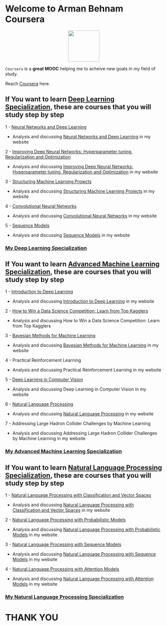 # Welcome to Arman Behnam Coursera


<p align="center"><img width="100" src="https://mindfieldconsulting.com/wp-content/uploads/2018/07/coursera-logo.png" />  </p>

`Coursera` is a **great MOOC** helping me to acheive new goals in my field of study.

Reach [Coursera](https://www.coursera.org) here.



## If You want to learn [Deep Learning Specialization](https://www.coursera.org/specializations/deep-learning), these are courses that you will study step by step

1 - [Neural Networks and Deep Learning](https://github.com/ArmanBehnam/Courses/tree/master/Coursera/Neural%20Networks%20and%20Deep%20Learning)
  - Analysis and discussing [Neural Networks and Deep Learning](http://www.armanbehnam.com/about-me/education/nn-and-dl/) in my website

2 - [Improving Deep Neural Networks: Hyperparameter tuning, Regularization and Optimization](https://github.com/ArmanBehnam/Courses/tree/master/Coursera/Improving%20Deep%20Neural%20Networks%20Hyperparameter%20tuning%2C%20Regularization%20and%20Optimization)
  - Analysis and discussing [Improving Deep Neural Networks: Hyperparameter tuning, Regularization and Optimization](http://www.armanbehnam.com/about-me/education/improve-nn-strucruting-ml/) in my website

3 - [Structuring Machine Learning Projects](https://github.com/ArmanBehnam/Courses/tree/master/Coursera/Structuring%20Machine%20Learning%20Projects)
  - Analysis and discussing [Structuring Machine Learning Projects](http://www.armanbehnam.com/about-me/education/improve-nn-strucruting-ml/) in my website
  
4 - [Convolutional Neural Networks](https://github.com/ArmanBehnam/Courses/tree/master/Coursera/Convolutional%20Neural%20Networks)
  - Analysis and discussing [Convolutional Neural Networks](http://www.armanbehnam.com/about-me/education/coursera-cnn/) in my website

5 - [Sequence Models](https://github.com/ArmanBehnam/Courses/tree/master/Coursera/Sequence%20Models)
  - Analysis and discussing [Sequence Models](http://www.armanbehnam.com/about-me/education/seq-models-coursera/) in my website
  
 ### [My Deep Learning Specialization](https://coursera.org/share/5f2c5c02993e7a300d2f13f86bbd04b1)
  
  
## If You want to learn [Advanced Machine Learning Specialization](https://www.coursera.org/specializations/aml), these are courses that you will study step by step

1 - [Introduction to Deep Learning](https://github.com/ArmanBehnam/Courses/tree/master/Coursera/Introduction%20to%20Deep%20Learning)
  - Analysis and discussing [Introduction to Deep Learning](http://www.armanbehnam.com/about-me/education/intro-to-dl-hse/) in my website

2 - [How to Win a Data Science Competition: Learn from Top Kagglers](https://github.com/ArmanBehnam/Courses/tree/master/Coursera/How%20to%20Win%20a%20Data%20Science%20Competition%20Learn%20from%20Top%20Kagglers)
  - Analysis and discussing How to Win a Data Science Competition: Learn from Top Kagglers
  
3 - [Bayesian Methods for Machine Learning](https://github.com/ArmanBehnam/Courses/tree/master/Coursera/Bayesian%20Methods%20for%20Machine%20Learning)
  - Analysis and discussing [Bayesian Methods for Machine Learning](http://www.armanbehnam.com/about-me/education/bayesian-ml-advanced/) in my website
  
4 - Practical Reinforcement Learning
  - Analysis and discussing Practical Reinforcement Learning in my website

5 - [Deep Learning in Computer Vision](https://github.com/ArmanBehnam/Courses/tree/master/Coursera/Deep%20Learning%20in%20Computer%20Vision)
  - Analysis and discussing Deep Learning in Computer Vision in my website
  
6 - [Natural Language Processing](https://github.com/ArmanBehnam/Courses/tree/master/Coursera/Natural%20Language%20Processing)
  - Analysis and discussing [Natural Language Processing](http://www.armanbehnam.com/about-me/education/nlp-hse/) in my website
  
7 - Addressing Large Hadron Collider Challenges by Machine Learning
  - Analysis and discussing Addressing Large Hadron Collider Challenges by Machine Learning in my website
  
  ### [My Advanced Machine Learning Specialization](https://github.com/ArmanBehnam/Courses/tree/master/Coursera/Specialization/Advanced%20Machine%20Learning)

## If You want to learn [Natural Language Processing Specialization](https://www.coursera.org/specializations/natural-language-processing), these are courses that you will study step by step

1 - [Natural Language Processing with Classification and Vector Spaces](https://github.com/ArmanBehnam/Courses/tree/master/Coursera/Neural%20Networks%20and%20Deep%20Learning)
  - Analysis and discussing [Natural Language Processing with Classification and Vector Spaces](http://www.armanbehnam.com/about-me/education/nn-and-dl/) in my website

2 - [Natural Language Processing with Probabilistic Models](https://github.com/ArmanBehnam/Courses/tree/master/Coursera/Improving%20Deep%20Neural%20Networks%20Hyperparameter%20tuning%2C%20Regularization%20and%20Optimization)
  - Analysis and discussing [Natural Language Processing with Probabilistic Models](http://www.armanbehnam.com/about-me/education/improve-nn-strucruting-ml/) in my website

3 - [Natural Language Processing with Sequence Models](https://github.com/ArmanBehnam/Courses/tree/master/Coursera/Structuring%20Machine%20Learning%20Projects)
  - Analysis and discussing [Natural Language Processing with Sequence Models](http://www.armanbehnam.com/about-me/education/improve-nn-strucruting-ml/) in my website
  
4 - [Natural Language Processing with Attention Models](https://github.com/ArmanBehnam/Courses/tree/master/Coursera/Convolutional%20Neural%20Networks)
  - Analysis and discussing [Natural Language Processing with Attention Models](http://www.armanbehnam.com/about-me/education/coursera-cnn/) in my website

  
 ### [My Natural Language Processing Specialization](https://coursera.org/share/5f2c5c02993e7a300d2f13f86bbd04b1)
 
# THANK YOU
